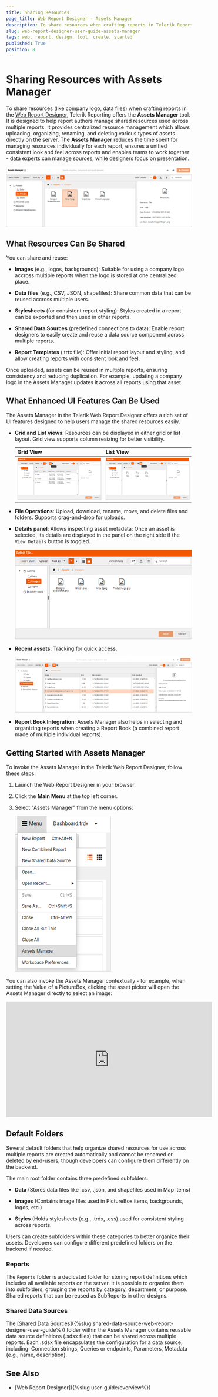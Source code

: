 ```yaml
---
title: Sharing Resources
page_title: Web Report Designer - Assets Manager
description: To share resources when crafting reports in Telerik Reporting and the Web Report Designer, you use the Assets Manager.
slug: web-report-designer-user-guide-assets-manager
tags: web, report, design, tool, create, started 
published: True
position: 8
---
```

<style>
img[alt$="><"] {
  border: 1px solid lightgrey;
}
</style>

# Sharing Resources with Assets Manager

To share resources (like company logo, data files) when crafting reports in the [Web Report Designer](https://demos.telerik.com/reporting/designer), Telerik Reporting offers the **Assets Manager** tool. It is designed to help report authors manage shared resources used across multiple reports. It provides centralized resource management which allows uploading, organizing, renaming, and deleting various types of assets directly on the server. The **Assets Manager** reduces the time spent for managing resources individually for each report, ensures a unified consistent look and feel across reports and enables teams to work together - data experts can manage sources, while designers focus on presentation.
 
![Assets Manager ><](images/wrd-assets-manager.png) 

## What Resources Can Be Shared

You can share and reuse:

* **Images** (e.g., logos, backgrounds): Suitable for using a company logo accross multiple reports when the logo is stored at one centralized place.

* **Data files** (e.g., CSV, JSON, shapefiles): Share common data that can be reused accross multiple users.

* **Stylesheets** (for consistent report styling): Styles created in a report can be exported and then used in other reports. 

* **Shared Data Sources** (predefined connections to data): Enable report designers to easily create and reuse a data source component across multiple reports.

* **Report Templates** (.trtx file): Offer initial report layout and styling, and allow creating reports with consistent look and feel.

Once uploaded, assets can be reused in multiple reports, ensuring consistency and reducing duplication. For example, updating a company logo in the Assets Manager updates it across all reports using that asset.

## What Enhanced UI Features Can Be Used

The Assets Manager in the Telerik Web Report Designer offers a rich set of UI features designed to help users manage the shared resources easily.

* **Grid and List views**: Resources can be displayed in either grid or list layout. Grid view supports column resizing for better visibility.

    |Grid View|List View|
    |----|----|
    |![Assets Manager Grid View><](images/wrd-assets-manager-grid-view.png) |![Assets Manager List View><](images/wrd-assets-manager-list-view.png) |

* **File Operations**: Upload, download, rename, move, and delete files and folders. Supports drag-and-drop for uploads.

* **Details panel**: Allows inspecting asset metadata: Once an asset is selected, its details are displayed in the panel on the right side if the `View Details` button is toggled.

    ![Assets Manager View Details><](images/wrd-assets-manager-view-details.gif) 

* **Recent assets**: Tracking for quick access.

    ![Assets Manager Recently Used><](images/wrd-assets-manager-recently-used.png)  

* **Report Book Integration**: Assets Manager also helps in selecting and organizing reports when creating a Report Book (a combined report made of multiple individual reports).

## Getting Started with Assets Manager

To invoke the Assets Manager in the Telerik Web Report Designer, follow these steps:

1. Launch the Web Report Designer in your browser.

1. Click the **Main Menu** at the top left corner.

1. Select "Assets Manager" from the menu options:

    ![Assets Manager Main Menu><](images/wrd-assets-manager-main-menu.png)  

You can also invoke the Assets Manager contextually - for example, when setting the Value of a PictureBox, clicking the asset picker will open the Assets Manager directly to select an image:

<iframe width="560" height="315" src="https://www.youtube.com/embed/krtf6XxVKfE?si=vHgJ6gwSYen7Y1ML" title="YouTube video player" frameborder="0" allow="accelerometer; autoplay; clipboard-write; encrypted-media; gyroscope; picture-in-picture; web-share" referrerpolicy="strict-origin-when-cross-origin" allowfullscreen></iframe>

## Default Folders

Several default folders that help organize shared resources for use across multiple reports are created automatically and cannot be renamed or deleted by end-users, though developers can configure them differently on the backend.

The main root folder contains three predefined subfolders: 

* **Data** (Stores data files like .csv, .json, and shapefiles used in Map items)

* **Images** (Contains image files used in PictureBox items, backgrounds, logos, etc.)

* **Styles** (Holds stylesheets (e.g., .trdx, .css) used for consistent styling across reports.

Users can create subfolders within these categories to better organize their assets. Developers can configure different predefined folders on the backend if needed.

### Reports

The `Reports` folder is a dedicated folder for storing report definitions which includes all available reports on the server. It is possible to organize them into subfolders, grouping the reports by category, department, or purpose. Shared reports that can be reused as SubReports in other designs.

### Shared Data Sources

The [Shared Data Sources]({%slug shared-data-source-web-report-designer-user-guide%}) folder within the Assets Manager contains reusable data source definitions (.sdsx files) that can be shared across multiple reports. Each .sdsx file encapsulates the configuration for a data source, including: Connection strings, Queries or endpoints, Parameters, Metadata (e.g., name, description).

## See Also

* [Web Report Designer]({%slug user-guide/overview%})
